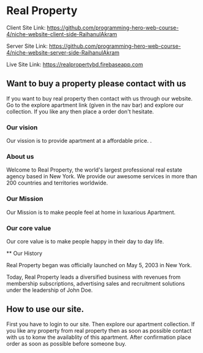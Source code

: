 # Real Property

Client Site Link: https://github.com/programming-hero-web-course-4/niche-website-client-side-RaihanulAkram

Server Site Link: https://github.com/programming-hero-web-course-4/niche-website-server-side-RaihanulAkram

Live Site Link: https://realpropertybd.firebaseapp.com

## Want to buy a property please contact with us

If you want to buy real property then contact with us through our website. Go to the explore apartment link (given in the nav bar) and explore our collection. If you like any then place a order don't hesitate.

### Our vision

Our vission is to provide apartment at a affordable price.
.

### About us

Welcome to Real Property, the world's largest professional real estate agency based in New York. We provide our awesome services in more than 200 countries and territories worldwide.


### Our Mission

Our Mission is to make people feel at home in luxarious Apartment.


### Our core value

Our core value is to make people happy in their day to day life.



** Our History

Real Property began was officially launched on May 5, 2003 in New York.

Today, Real Property leads a diversified business with revenues from membership subscriptions, advertising sales and recruitment solutions under the leadership of John Doe.


## How to use our site.

First you have to login to our site. Then explore our apartment collection. If you like any property from real property then as soon as possible contact with us to konw the availablity of this apartment. After confirmation place order as soon as possible before someone buy.
